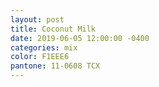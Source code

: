 ```yaml
---
layout: post
title: Coconut Milk
date: 2019-06-05 12:00:00 -0400
categories: mix
color: F1EEE6
pantone: 11-0608 TCX
--- 
```

